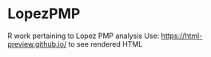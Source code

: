 # LopezPMP
R work pertaining to Lopez PMP analysis
Use: https://html-preview.github.io/ to see rendered HTML
